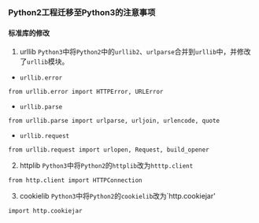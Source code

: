 ### Python2工程迁移至Python3的注意事项

#### 标准库的修改
1. urllib
  `Python3`中将`Python2`中的`urllib2`、`urlparse`合并到`urllib`中，并修改了`urllib`模块。
  * `urllib.error`
  ```python3
  from urllib.error import HTTPError, URLError
  ```
  * `urllib.parse`
  ```python3
  from urllib.parse import urlparse, urljoin, urlencode, quote
  ```
  * `urllib.request`
  ```python3
  from urllib.request import urlopen, Request, build_opener
  ```
2. httplib
  `Python3`中将`Python2`的`httplib`改为`htttp.client`
  ```python3
  from http.client import HTTPConnection
  ```

3. cookielib
  `Python3`中将`Python2`的`cookielib`改为`http.cookiejar'
  ```python3
  import http.cookiejar
  ```
